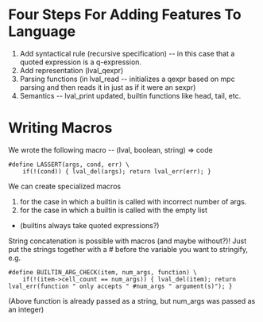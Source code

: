 # Four Steps For Adding Features To Language
1. Add syntactical rule (recursive specification) -- in this case that a quoted expression is a q-expression.
2. Add representation (lval_qexpr)
3. Parsing functions (in lval_read -- initializes a qexpr based on mpc parsing and then reads it in just as if it were an sexpr)
4. Semantics -- lval_print updated, builtin functions like head, tail, etc.

# Writing Macros
We wrote the following macro -- (lval, boolean, string) => code

```
#define LASSERT(args, cond, err) \
    if(!(cond)) { lval_del(args); return lval_err(err); }
```

We can create specialized macros
1. for the case in which a builtin is called with incorrect number of args.
2. for the case in which a builtin is called with the empty list
* (builtins always take quoted expressions?)

String concatenation is possible with macros (and maybe without?)! Just put the strings together with a # before the variable you want to stringify, e.g.

```
#define BUILTIN_ARG_CHECK(item, num_args, function) \
    if(!(item->cell_count == num_args)) { lval_del(item); return lval_err(function " only accepts " #num_args " argument(s)"); }
```

(Above function is already passed as a string, but num_args was passed as an integer)